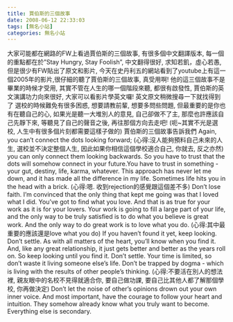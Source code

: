 ```yaml
---
title: 賈伯斯的三個故事
date: 2008-06-12 22:33:03
tags: [無名小站]
categories: 無名小站
---
```


大家可能都在網路的FW上看過賈伯斯的三個故事, 有很多個中文翻譯版本, 每一個的重點都在於”Stay Hungry, Stay Foolish”, 中文翻得很好, 求知若飢，虛心若愚, 但是很少有FW貼出了原文和影片, 今天在史丹利五的網站看到了youtube上有這一個2005年的影片,很仔細的聽了賈伯斯的三個故事, 真受用啊! 他的這三個故事不是畢業的時候才受用, 其實不管在人生的哪一個階段來聽, 都很有啟發性, 賈伯斯的英文演講功力向來很好, 大家可以看影片學英文囉! 英文原文稍微搜尋一下就找得到了 選校的時候難免有很多困惑, 想要請教前輩, 想要多問些問題, 但最重要的是你也有在聽自己的心, 如果光是聽一大堆別人的意見, 自己卻做不了主, 那麼也許應該自己先靜下來, 等聽見了自己的聲音之後, 再往那個方向去走吧! (呃~其實不光是選校, 人生中有很多個片刻都需要這樣子做的) 賈伯斯的三個故事告訴我們 Again, you can’t connect the dots looking forward; (心得:沒人能夠預料自己未來的人生, 選校並不決定整個人生, 因此如果你相信這個學校適合自己, 你就去, 反之亦然) you can only connect them looking backwards. So you have to trust that the dots will somehow connect in your future.You have to trust in something - your gut, destiny, life, karma, whatever. This approach has never let me down, and it has made all the difference in my life. Sometimes life hits you in the head with a brick. (心得:嗯. 收到rejection的感覺跟這個差不多) Don’t lose faith. I’m convinced that the only thing that kept me going was that I loved what I did. You’ve got to find what you love. And that is as true for your work as it is for your lovers. Your work is going to fill a large part of your life, and the only way to be truly satisfied is to do what you believe is great work. And the only way to do great work is to love what you do. (心得:其中最重要的應該還是love what you do) If you haven’t found it yet, keep looking. Don’t settle. As with all matters of the heart, you’ll know when you find it. And, like any great relationship, it just gets better and better as the years roll on. So keep looking until you find it. Don’t settle. Your time is limited, so don’t waste it living someone else’s life. Don’t be trapped by dogma - which is living with the results of other people’s thinking. (心得:不要活在別人的想法裡, 親友眼中的名校不見得就適合你, 要自己做功課, 要自己比其他人都了解那個學校, 你再做決定) Don’t let the noise of other’s opinions drown out your own inner voice. And most important, have the courage to follow your heart and intuition. They somehow already know what you truly want to become. Everything else is secondary.